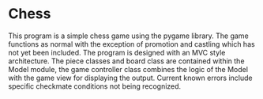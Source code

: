 # Chess
This program is a simple chess game using the pygame library. The game functions as normal with the exception of promotion and castling which has not yet been included.
The program is designed with an MVC style architecture. The piece classes and board class are contained within the Model module, the game controller class combines
the logic of the Model with the game view for displaying the output.
Current known errors include specific checkmate conditions not being recognized.
